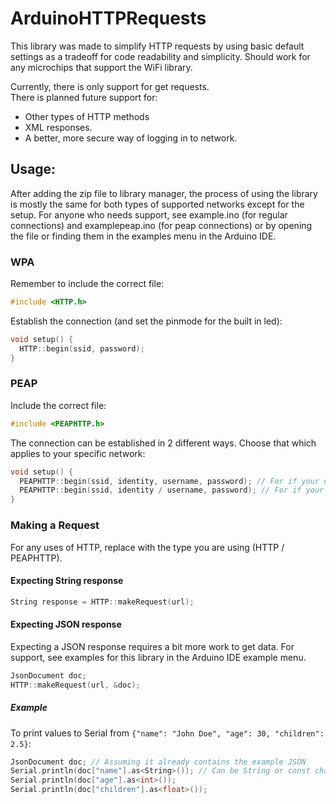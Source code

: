 # ArduinoHTTPRequests

This library was made to simplify HTTP requests by using basic default settings as a tradeoff for code readability and simplicity. 
Should work for any microchips that support the WiFi library.

Currently, there is only support for get requests.\
There is planned future support for:
* Other types of HTTP methods
* XML responses.
* A better, more secure way of logging in to network.

## Usage:
After adding the zip file to library manager, the process of using the library is mostly the same for both types of supported networks
except for the setup. For anyone who needs support, see example.ino (for regular connections) and examplepeap.ino (for peap connections)
or by opening the file or finding them in the examples menu in the Arduino IDE.

### WPA
Remember to include the correct file:
```c
#include <HTTP.h>
```
Establish the connection (and set the pinmode for the built in led):
```c
void setup() {
  HTTP::begin(ssid, password);
}
```

### PEAP
Include the correct file:
```c
#include <PEAPHTTP.h>
```
The connection can be established in 2 different ways. Choose that which applies to your specific network:
```c
void setup() {
  PEAPHTTP::begin(ssid, identity, username, password); // For if your network requires that identity and username be different
  PEAPHTTP::begin(ssid, identity / username, password); // For if your network either does not require a identity / username or if they are the same.
}
```

### Making a Request
For any uses of HTTP, replace with the type you are using (HTTP / PEAPHTTP).

#### Expecting String response
```c
String response = HTTP::makeRequest(url);
```

#### Expecting JSON response
Expecting a JSON response requires a bit more work to get data. For support,
see examples for this library in the Arduino IDE example menu.
```c
JsonDocument doc;
HTTP::makeRequest(url, &doc);
```
##### Example
To print values to Serial from `{"name": "John Doe", "age": 30, "children": 2.5}`:
```c
JsonDocument doc; // Assuming it already contains the example JSON
Serial.println(doc["name"].as<String>()); // Can be String or const char*
Serial.println(doc["age"].as<int>());
Serial.println(doc["children"].as<float>());
```
